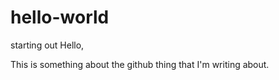 # hello-world
starting out
Hello, 

This is something about the github thing that I'm writing about.
